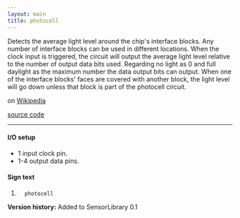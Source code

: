```yaml
---
layout: main
title: photocell
---
```


Detects the average light level around the chip's interface blocks. Any number of interface blocks can be used in different locations.
When the clock input is triggered, the circuit will output the average light level relative to the number of output data bits used.
Regarding no light as 0 and full daylight as the maximum number the data output bits can output. When one of the interface blocks' faces are covered with another block, the light level will go down unless that block is part of the photocell circuit.

on [Wikipedia](http://en.wikipedia.org/wiki/Photoresistor)

[source code](https://github.com/eisental/SensorLibrary/blob/master/src/main/java/org/tal/sensorlibrary/photocell.java)
    
* * *


#### I/O setup 
* 1 input clock pin.
* 1-4 output data pins.

#### Sign text
1. `   photocell   `

__Version history:__ Added to SensorLibrary 0.1